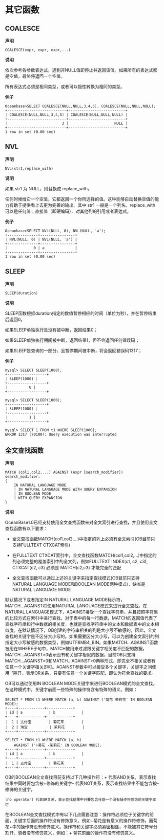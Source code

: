 其它函数 
=========================



COALESCE 
-----------------

**声明** 

`COALESCE(expr, expr, expr,...)`

**说明** 

依次参考各参数表达式，遇到非NULL值即停止并返回该值。如果所有的表达式都是空值，最终将返回一个空值。

所有表达式必须是相同类型，或者可以隐性转换为相同的类型。

**例子** 

    Oceanbase>SELECT COALESCE(NULL,NULL,3,4,5), COALESCE(NULL,NULL,NULL);
    +---------------------------+--------------------------+
    | COALESCE(NULL,NULL,3,4,5) | COALESCE(NULL,NULL,NULL) |
    +---------------------------+--------------------------+
    |                         3 |                     NULL |
    +---------------------------+--------------------------+
    1 row in set (0.00 sec)





NVL 
------------

**声明** 

`NVL(str1,replace_with)`

**说明** 

如果 str1 为 NULL，则替换成 replace_with。

任何时候给它一个空值，它都返回一个你所选择的值。这种能够自动替换空值的能力有助于提供看上去更为完善的输出。其中 str1 一般是一个列名。replace_with 可以是任何值：直接值（即硬编码）、对其他列的引用或者表达式。

**例子** 

    Oceanbase>SELECT NVL(NULL, 0), NVL(NULL, 'a');
    +--------------+----------------+
    | NVL(NULL, 0) | NVL(NULL, 'a') |
    +--------------+----------------+
    |            0 | a              |
    +--------------+----------------+
    1 row in set (0.00 sec)





SLEEP 
--------------

**声明** 

`SLEEP(duration)`

**说明** 

SLEEP函数根据duration指定的数值暂停相应的时间（单位为秒），并在暂停结束后返回0。

如果SLEEP单独执行且没有被中断，返回结果0；

如果SLEEP单独执行期间被中断，返回结果1，但不会返回任何错误码；

如果SLEEP是查询的一部分，且暂停期间被中断，将会返回错误码1317；

**例子** 

    mysql> SELECT SLEEP(1000);
    +------------------+
    | SLEEP(1000) |
    +------------------+
    |          0 |
    +------------------+
    
    mysql> SELECT SLEEP(1000);
    +------------------+
    | SLEEP(1000) |
    +------------------+
    |          1 |
    +------------------+
    
    mysql> SELECT 1 FROM t1 WHERE SLEEP(1000);
    ERROR 1317 (70100): Query execution was interrupted





全文查找函数 
---------------

**声明** 

    MATCH (col1,col2,...) AGAINST (expr [search_modifier])
    search_modifier:
    {
        IN NATURAL LANGUAGE MODE
        | IN NATURAL LANGUAGE MODE WITH QUERY EXPANSION
        | IN BOOLEAN MODE
        | WITH QUERY EXPANSION
    }



**说明** 

OceanBase1.0已经支持使用全文查找函数来对全文索引进行查找，并且使用全文查找函数有以下要求：

* 全文查找函数MATCH(col1,col2,...)中指定的列上必须有全文索引(OB目前只支持FULLTEXT CTXCAT索引)

  




<!-- -->

* 在FULLTEXT CTXCAT索引中，全文查找函数MATCH(col1,col2,...)中指定的列必须完整的覆盖索引中的全文列，例如FULLTEXT INDEX(c1, c2, c3), CTXCAT(c2, c3) 必须是 MATCH(c2,c3) 才能完全的匹配

  




<!-- -->

* 全文查找函数可以通过上述的关键字来指定查找模式(OB目前只支持NATURAL LANGUAGE MODE和BOOLEAN MODE两种模式)，缺省是NATURAL LANGUAGE MODE

  




默认情况下或者指定IN NATURAL LANGUAGE MODE标示符，MATCH...AGAINST将使用NATURAL LANGUAGE模式来进行全文查找，在NATURAL LANGUAGE模式下，AGAINST接受一个查找字符串，并且按照字符集的比较方式在索引中进行查找，对于表中的每一行数据，MATCH的返回值代表了查找字符串和行中数据的相关度，也就是查找字符串中的文本和数据表中的文本相似度。在默认情况下，OB创建的字符串相关的列是大小写不敏感的，因此，全文查找的关键字是不区分大小写的。如果需要区分大小写，可以为创建全文索引的列指定大小写敏感的数据类型，例如UTF8MB4_BIN。如果MATCH...AGAINST函数被用在WHERE子句中，MATCH被用来过滤跟关键字相关度不匹配的数据，MATCH...AGAINST=0表示没有和关键字相似的数据，目前OB只支持MATCH...AGAINST=0和MATCH...AGAINST\>0两种形式，即完全不相关或者有任意一个关键字相关即可。AGAINST参数中可以接受多个关键字，关键字之间使用' '隔开，表示OR关系，只要有任意一个关键字匹配，即认为符合查找的要求。

OB可以通过使用IN BOOLEAN MODE关键字来进行BOOLEAN模式的全文查找。在这种模式中，关键字前面一些特殊的操作符含有特殊的语义。例如：

    SELECT * FROM t1 WHERE MATCH (a, b) AGAINST ('菊花 茉莉花' IN BOOLEAN MODE);
    +----+------------+------------+
    | id | a            | b            |
    +----+------------+------------+
    |  1 | 支付宝        | 菊花茶        |
    |  2 | 淘宝          | 茉莉花        |
    +----+------------+------------+
    
    SELECT * FROM t1 WHERE MATCH (a, b)
        AGAINST ('+菊花 -茉莉花' IN BOOLEAN MODE);
    +----+------------+------------+
    | id | a            | b            |
    +----+------------+------------+
    |  1 | 支付宝        | 菊花茶        |
    +----+------------+------------+



OB的BOOLEAN全文查找目前支持以下几种操作符：+ 代表AND关系，表示查找结果中同时要包含被+修饰的关键字- 代表NOT关系，表示查找结果中不能包含被-修饰的关键字。

    (no operator) 代表OR关系，表示查找结果中只要包含任意一个没有操作符修饰的关键字即可



在BOOLEAN全文查找模式中有以下几点需要注意：操作符必须位于关键字的前面，关键字后面的操作符没有修饰意义，例如+菊花是有意义的操作符修饰，而菊花+中的操作符没有修饰意义。操作符和关键字必须紧密相连，不能被其它符号分割开，否者没有修饰意义，例如：+ 菊花前面的操作符没有修饰意义。
